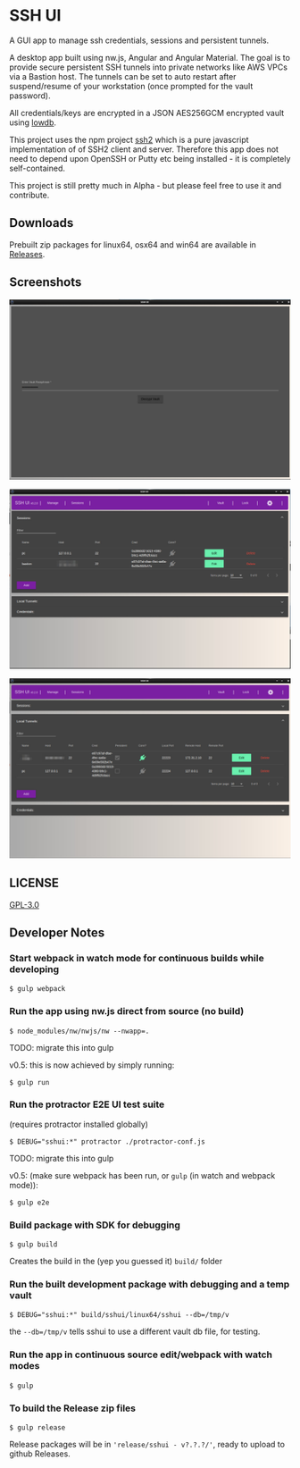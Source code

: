 # SSH UI

A GUI app to manage ssh credentials, sessions and persistent tunnels.

A desktop app built using nw.js, Angular and Angular Material.
The goal is to provide secure persistent SSH tunnels into private networks
like AWS VPCs via a Bastion host.  The tunnels can be set to auto restart
after suspend/resume of your workstation (once prompted for the vault password).

All credentials/keys are encrypted in a JSON AES256GCM encrypted vault using
[lowdb](https://github.com/typicode/lowdb).

This project uses the npm project [ssh2](https://github.com/mscdex/ssh2) which is a
pure javascript implementation of of SSH2 client and server.  Therefore this
app does not need to depend upon OpenSSH or Putty etc being installed - it
is completely self-contained.

This project is still pretty much in Alpha - but please feel free to use it
and contribute.

## Downloads

Prebuilt zip packages for linux64, osx64 and win64 are available in
[Releases](https://github.com/gbevan/sshui/releases).

## Screenshots

![Vault Password](docs/img/vaultpw.jpeg)

![Sessions](docs/img/sessions.jpeg)

![Local Tunnels](docs/img/local-tunnels.jpeg)

## LICENSE

[GPL-3.0](https://github.com/gbevan/sshui/blob/master/LICENSE)

## Developer Notes

### Start webpack in watch mode for continuous builds while developing

    $ gulp webpack

### Run the app using nw.js direct from source (no build)

    $ node_modules/nw/nwjs/nw --nwapp=.

TODO: migrate this into gulp

v0.5: this is now achieved by simply running:

    $ gulp run

### Run the protractor E2E UI test suite

(requires protractor installed globally)

    $ DEBUG="sshui:*" protractor ./protractor-conf.js

TODO: migrate this into gulp

v0.5: (make sure webpack has been run, or `gulp` (in watch and webpack mode)):

    $ gulp e2e

### Build package with SDK for debugging

    $ gulp build

Creates the build in the (yep you guessed it) `build/` folder

### Run the built development package with debugging and a temp vault

    $ DEBUG="sshui:*" build/sshui/linux64/sshui --db=/tmp/v

the `--db=/tmp/v` tells sshui to use a different vault db file, for testing.

### Run the app in continuous source edit/webpack with watch modes

    $ gulp

### To build the Release zip files

    $ gulp release

Release packages will be in `'release/sshui - v?.?.?/'`, ready to upload to
github Releases.
